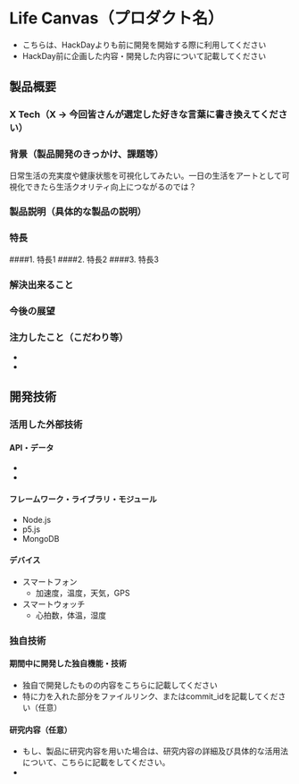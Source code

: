 # Life Canvas（プロダクト名）
- こちらは、HackDayよりも前に開発を開始する際に利用してください
- HackDay前に企画した内容・開発した内容について記載してください

## 製品概要
### X Tech（X → 今回皆さんが選定した好きな言葉に書き換えてください）
### 背景（製品開発のきっかけ、課題等）
日常生活の充実度や健康状態を可視化してみたい。一日の生活をアートとして可視化できたら生活クオリティ向上につながるのでは？
### 製品説明（具体的な製品の説明）
### 特長
####1. 特長1
####2. 特長2
####3. 特長3

### 解決出来ること
### 今後の展望
### 注力したこと（こだわり等）
*
*

## 開発技術
### 活用した外部技術
#### API・データ
*
*

#### フレームワーク・ライブラリ・モジュール
* Node.js
* p5.js
* MongoDB

#### デバイス
* スマートフォン
  * 加速度，温度，天気，GPS
* スマートウォッチ
  * 心拍数，体温，湿度

### 独自技術
#### 期間中に開発した独自機能・技術
* 独自で開発したものの内容をこちらに記載してください
* 特に力を入れた部分をファイルリンク、またはcommit_idを記載してください（任意）

#### 研究内容（任意）
* もし、製品に研究内容を用いた場合は、研究内容の詳細及び具体的な活用法について、こちらに記載をしてください。
*
